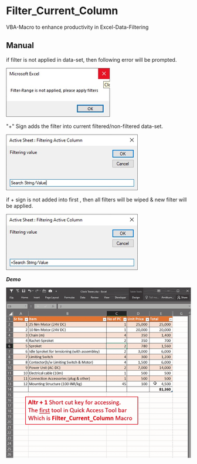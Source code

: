 # Filter_Current_Column
VBA-Macro to enhance productivity in Excel-Data-Filtering

## Manual
if filter is not applied in data-set, then following error will be prompted.

![How to Use](Reference/Manual_Non_Filtered.jpg)

"+" Sign adds the filter into current filtered/non-filtered data-set.

![How to Use](Reference/Manual_New_Filter.jpg)

if + sign is not added into first , then all filters will be wiped & new filter will be applied.

![How to Use](Reference/Manual_Add_Filter.jpg)

***Demo***

![How to Use](Reference/Manual.gif)
